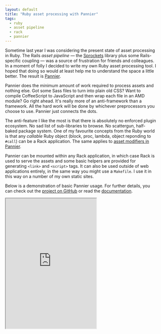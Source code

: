 ```yaml
---
layout: default
title: "Ruby asset processing with Pannier"
tags:
  - ruby
  - asset pipeline
  - rack
  - pannier
---
```


Sometime last year I was considering the present state of asset processing in
Ruby. The Rails *asset pipeline* &#8212; the [Sprockets][sprockets] library plus
some Rails-specific coupling &#8212; was a source of frustration for friends and
colleagues. In a moment of folly I decided to write my own Ruby asset processing
tool. I hoped that doing so would at least help me to understand the space a
little better. The result is [Pannier][pannier].

Pannier does the minimum amount of work required
to process assets and nothing else. Got some Sass files to turn into
plain old CSS? Want to compile CoffeeScript to JavaScript and then wrap each
file in an AMD module? Go right ahead. It's really more of an anti-framework
than a framework. All the hard work will be done by whichever preprocessors
you choose to use. Pannier just connects the dots.

The anti-feature I like the most is that there is absolutely no enforced plugin
ecosystem. No sad list of sub-libraries to browse. No scattergun, half-baked
package system. One of my favourite concepts from the Ruby world is that any
*callable* Ruby object (block, proc, lambda, object reponding to `#call`) can
be a Rack application. The same applies to [asset modifiers in Pannier][mod].

Pannier can be mounted within any Rack application, in which case Rack is used
to serve the assets and some basic helpers are provided for generating `<link>`
and `<script>` tags. It can also be used outside of web applications entirely,
in the same way you might use a `Makefile`. I use it in this way on a number of
my own static sites.

Below is a demonstration of basic Pannier usage. For further details, you can
check out the [project on GitHub][readme] or read the [documentation][features].

<iframe class="showterm" src="https://showterm.herokuapp.com/d83aa12e9f5eade929b71" height="430"></iframe>

[sprockets]: https://github.com/sstephenson/sprockets
[pannier]: https://github.com/joecorcoran/pannier
[mod]: https://www.relishapp.com/joecorcoran/pannier/docs/asset-modification
[readme]: https://github.com/joecorcoran/pannier#readme
[features]: https://www.relishapp.com/joecorcoran/pannier/docs

